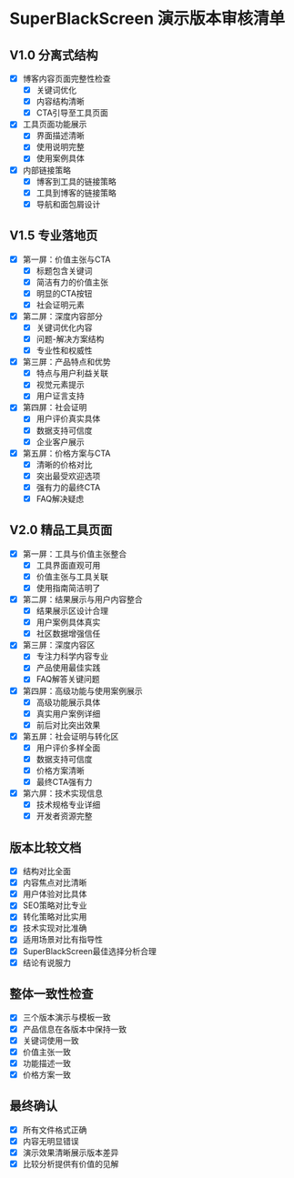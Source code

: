 # SuperBlackScreen 演示版本审核清单

## V1.0 分离式结构
- [x] 博客内容页面完整性检查
  - [x] 关键词优化
  - [x] 内容结构清晰
  - [x] CTA引导至工具页面
- [x] 工具页面功能展示
  - [x] 界面描述清晰
  - [x] 使用说明完整
  - [x] 使用案例具体
- [x] 内部链接策略
  - [x] 博客到工具的链接策略
  - [x] 工具到博客的链接策略
  - [x] 导航和面包屑设计

## V1.5 专业落地页
- [x] 第一屏：价值主张与CTA
  - [x] 标题包含关键词
  - [x] 简洁有力的价值主张
  - [x] 明显的CTA按钮
  - [x] 社会证明元素
- [x] 第二屏：深度内容部分
  - [x] 关键词优化内容
  - [x] 问题-解决方案结构
  - [x] 专业性和权威性
- [x] 第三屏：产品特点和优势
  - [x] 特点与用户利益关联
  - [x] 视觉元素提示
  - [x] 用户证言支持
- [x] 第四屏：社会证明
  - [x] 用户评价真实具体
  - [x] 数据支持可信度
  - [x] 企业客户展示
- [x] 第五屏：价格方案与CTA
  - [x] 清晰的价格对比
  - [x] 突出最受欢迎选项
  - [x] 强有力的最终CTA
  - [x] FAQ解决疑虑

## V2.0 精品工具页面
- [x] 第一屏：工具与价值主张整合
  - [x] 工具界面直观可用
  - [x] 价值主张与工具关联
  - [x] 使用指南简洁明了
- [x] 第二屏：结果展示与用户内容整合
  - [x] 结果展示区设计合理
  - [x] 用户案例具体真实
  - [x] 社区数据增强信任
- [x] 第三屏：深度内容区
  - [x] 专注力科学内容专业
  - [x] 产品使用最佳实践
  - [x] FAQ解答关键问题
- [x] 第四屏：高级功能与使用案例展示
  - [x] 高级功能展示具体
  - [x] 真实用户案例详细
  - [x] 前后对比突出效果
- [x] 第五屏：社会证明与转化区
  - [x] 用户评价多样全面
  - [x] 数据支持可信度
  - [x] 价格方案清晰
  - [x] 最终CTA强有力
- [x] 第六屏：技术实现信息
  - [x] 技术规格专业详细
  - [x] 开发者资源完整

## 版本比较文档
- [x] 结构对比全面
- [x] 内容焦点对比清晰
- [x] 用户体验对比具体
- [x] SEO策略对比专业
- [x] 转化策略对比实用
- [x] 技术实现对比准确
- [x] 适用场景对比有指导性
- [x] SuperBlackScreen最佳选择分析合理
- [x] 结论有说服力

## 整体一致性检查
- [x] 三个版本演示与模板一致
- [x] 产品信息在各版本中保持一致
- [x] 关键词使用一致
- [x] 价值主张一致
- [x] 功能描述一致
- [x] 价格方案一致

## 最终确认
- [x] 所有文件格式正确
- [x] 内容无明显错误
- [x] 演示效果清晰展示版本差异
- [x] 比较分析提供有价值的见解
